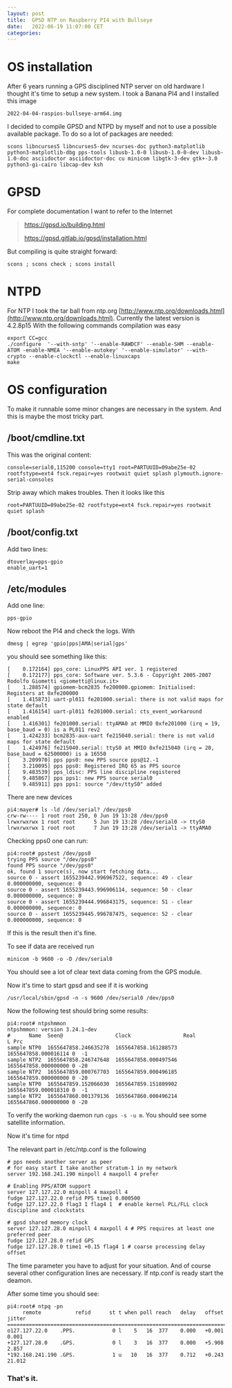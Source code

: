 ```yaml
---
layout: post
title:  GPSD NTP on Raspberry PI4 with Bullseye
date:   2022-06-19 11:07:00 CET
categories:
---
```



# OS installation

After 6 years running a GPS disciplined NTP server on old hardware I thought it's time to setup a new system. I took a Banana PI4 and I installed this image

```
2022-04-04-raspios-bullseye-arm64.img

```
I decided to compile GPSD and NTPD by myself and not to use a possible available package. To do so a lot of packages are needed:

```
scons libncurses5 libncurses5-dev ncurses-doc python3-matplotlib python3-matplotlib-dbg pps-tools libusb-1.0-0 libusb-1.0-0-dev libusb-1.0-doc asciidoctor asciidoctor-doc cu minicom libgtk-3-dev gtk+-3.0 python3-gi-cairo libcap-dev ksh

```

# GPSD

For complete documentation I want to refer to the Internet

> https://gpsd.io/building.html
>
> https://gpsd.gitlab.io/gpsd/installation.html

But compiling is quite straight forward:

`scons ; scons check ; scons install
`

# NTPD

For NTP I took the tar ball from ntp.org [http://www.ntp.org/downloads.html](http://www.ntp.org/downloads.html). Currently the latest version is 4.2.8p15
With the following commands compilation was easy

```
export CC=gcc
./configure  '--with-sntp' '--enable-RAWDCF' --enable-SHM --enable-ATOM -enable-NMEA '--enable-autokey' '--enable-simulator' --with-crypto --enable-clockctl --enable-linuxcaps
make

```

# OS configuration

To make it runnable some minor changes are necessary in the system. And this is maybe the most tricky part.

## /boot/cmdline.txt

This was the original content:

```
console=serial0,115200 console=tty1 root=PARTUUID=09abe25e-02 rootfstype=ext4 fsck.repair=yes rootwait quiet splash plymouth.ignore-serial-consoles

```
Strip away which makes troubles. Then it looks like this


```
root=PARTUUID=09abe25e-02 rootfstype=ext4 fsck.repair=yes rootwait quiet splash

```
## /boot/config.txt

Add two lines:

```
dtoverlay=pps-gpio
enable_uart=1
```

## /etc/modules

Add one line:

```
pps-gpio
```

Now reboot the PI4 and check the logs. With

`dmesg | egrep 'gpio|pps|AMA|serial|gps'`

you should see something like this:

```
[    0.172164] pps_core: LinuxPPS API ver. 1 registered
[    0.172177] pps_core: Software ver. 5.3.6 - Copyright 2005-2007 Rodolfo Giometti <giometti@linux.it>
[    1.288574] gpiomem-bcm2835 fe200000.gpiomem: Initialised: Registers at 0xfe200000
[    1.415873] uart-pl011 fe201000.serial: there is not valid maps for state default
[    1.416154] uart-pl011 fe201000.serial: cts_event_workaround enabled
[    1.416301] fe201000.serial: ttyAMA0 at MMIO 0xfe201000 (irq = 19, base_baud = 0) is a PL011 rev2
[    1.424233] bcm2835-aux-uart fe215040.serial: there is not valid maps for state default
[    1.424976] fe215040.serial: ttyS0 at MMIO 0xfe215040 (irq = 20, base_baud = 62500000) is a 16550
[    3.209970] pps pps0: new PPS source pps@12.-1
[    3.210095] pps pps0: Registered IRQ 65 as PPS source
[    9.483539] pps_ldisc: PPS line discipline registered
[    9.485867] pps pps1: new PPS source serial0
[    9.485911] pps pps1: source "/dev/ttyS0" added
```

There are new devices

```
pi4:mayer# ls -ld /dev/serial? /dev/pps0
crw-rw---- 1 root root 250, 0 Jun 19 13:28 /dev/pps0
lrwxrwxrwx 1 root root      5 Jun 19 13:28 /dev/serial0 -> ttyS0
lrwxrwxrwx 1 root root      7 Jun 19 13:28 /dev/serial1 -> ttyAMA0
```

Checking pps0 one can run:

```
pi4:root# ppstest /dev/pps0
trying PPS source "/dev/pps0"
found PPS source "/dev/pps0"
ok, found 1 source(s), now start fetching data...
source 0 - assert 1655239442.996967522, sequence: 49 - clear  0.000000000, sequence: 0
source 0 - assert 1655239443.996906114, sequence: 50 - clear  0.000000000, sequence: 0
source 0 - assert 1655239444.996843175, sequence: 51 - clear  0.000000000, sequence: 0
source 0 - assert 1655239445.996787475, sequence: 52 - clear  0.000000000, sequence: 0
```

If this is the result then it's fine.

To see if data are received run

`minicom -b 9600 -o -D /dev/serial0`

You should see a lot of clear text data coming from the GPS module.

Now it's time to start gpsd and see if it is working

`/usr/local/sbin/gpsd -n -s 9600 /dev/serial0 /dev/pps0`

Now the following test should bring some results:

```
pi4:root# ntpshmmon
ntpshmmon: version 3.24.1~dev
#      Name  Seen@                 Clock                 Real                 L Prc
sample NTP0  1655647858.246635278  1655647858.161288573  1655647858.000016114 0  -1
sample NTP2  1655647858.246747648  1655647858.000497546  1655647858.000000000 0 -20
sample NTP2  1655647859.000767703  1655647859.000496185  1655647859.000000000 0 -20
sample NTP0  1655647859.152066030  1655647859.151809902  1655647859.000018310 0  -1
sample NTP2  1655647860.001379136  1655647860.000496214  1655647860.000000000 0 -20
```

To verify the working daemon run `cgps -s -u m`. You should see some satellite information.

Now it's time for ntpd

The relevant part in /etc/ntp.conf is the following

```
# pps needs another server as peer
# for easy start I take another stratum-1 in my network
server 192.168.241.190 minpoll 4 maxpoll 4 prefer

# Enabling PPS/ATOM support
server 127.127.22.0 minpoll 4 maxpoll 4
fudge 127.127.22.0 refid PPS time1 0.000500
fudge 127.127.22.0 flag3 1 flag4 1  # enable kernel PLL/FLL clock discipline and clockstats

# gpsd shared memory clock
server 127.127.28.0 minpoll 4 maxpoll 4 # PPS requires at least one preferred peer
fudge 127.127.28.0 refid GPS
fudge 127.127.28.0 time1 +0.15 flag4 1 # coarse processing delay offset
```

The time parameter you have to adjust for your situation. And of course several other configuration lines are necessary. If ntp.conf is ready start the deamon.

After some time you should see:

```
pi4:root# ntpq -pn
     remote           refid      st t when poll reach   delay   offset  jitter
==============================================================================
o127.127.22.0    .PPS.            0 l    5   16  377    0.000   +0.001   0.001
+127.127.28.0    .GPS.            0 l    3   16  377    0.000   +5.908   2.857
*192.168.241.190 .GPS.            1 u   10   16  377    0.712   +0.243  21.012
```

### That's it.
